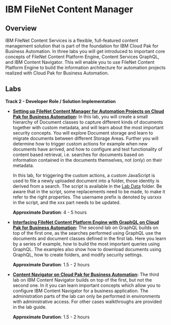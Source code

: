 # IBM FileNet Content Manager

## Overview

IBM FileNet Content Services is a flexible, full-featured content management solution that is part of the foundation for IBM Cloud Pak for Business Automation. In three labs you will get introduced to important core concepts of FileNet Content Platform Engine, Content Services GraphQL, and IBM Content Navigator. This will enable you to use FileNet Content Platform Engine to build the information architecture for automation projects realized with Cloud Pak for Business Automation. 

## Labs

**Track 2 - Developer Role / Solution Implementation**

- **<a href="CONTENT%20Lab%201%20-%20CPE.pdf" target="_blank">Setting up FileNet Content Manager for Automation Projects on Cloud Pak for Business Automation</a>:**
  In this lab, you will create a small hierarchy of Document classes to
  capture different kinds of documents together with custom metadata,
  and will learn about the most important security concepts. You will
  explore Document storage and learn to migrate documents between
  different Storage Areas.  Further you will determine how to trigger
  custom actions for example when new documents have arrived, and how to
  configure and test functionality of content based retrieval,
  i.e. searches for documents based on information contained in the
  documents themselves, not (only) on their metadata.

    In this lab, for triggering the custom actions, a custom JavaScript is
    used to file a newly uploaded document into a folder, those identity
    is derived from a search. The script is available in the <a href="https://github.com/IBM/cp4ba-labs/tree/main/23.0.2/Content/Lab%20Data" target="_blank">Lab Data</a> folder. Be aware that in the script, some
    replacements need to be made, to make it refer to the right
    properties. The username prefix is denoted by usrxxx in the script,
    and the xxx part needs to be updated.

    **Approximate Duration**: 4 - 5 hours

- **<a href="CONTENT%20Lab%202%20-%20GraphQL.pdf" target="_blank">Interfacing FileNet Content Platform Engine with GraphQL on Cloud Pak for Business Automation</a>:**
  The second lab on GraphQL builds on top of the first one, as the
  searches performed using GraphQL use the documents and document
  classes defined in the first lab.  Here you learn by a series of
  example, how to build the most important queries using GraphQL.  The
  examples also show how to download documents using GraphQL, how to
  create folders, and modify security settings.

    **Approximate Duration**: 1.5 - 2 hours

- **<a href="CONTENT%20Lab%203%20-%20ICN.pdf" target="_blank">Content Navigator on Cloud Pak for Business Automation</a>:**
  The third lab on IBM Content Navigator builds on top of the first, but not the second one.
  In it you can learn important concepts which allow you to configure IBM Content Navigator for a business application.
  The administration parts of the lab can only be performed in environments with administrative access. For other cases walkthroughs are provided in the lab guide.
  
    **Approximate Duration**: 1.5 - 2 hours
